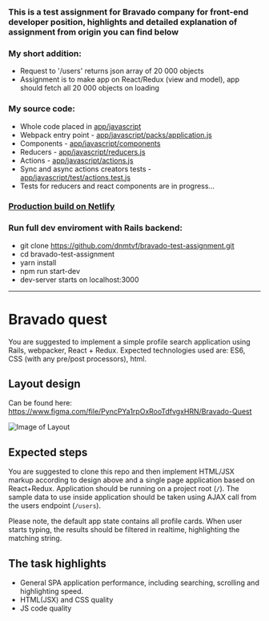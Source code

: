 ### This is a test assignment for Bravado company for front-end developer position, highlights and detailed explanation of assignment from origin you can find below

### My short addition:
* Request to '/users' returns json array of 20 000 objects
* Assignment is to make app on React/Redux (view and model), app should fetch all 20 000 objects on loading

### My source code:
* Whole code placed in [app/javascript](./app/javascript)
* Webpack entry point - [app/javascript/packs/application.js](./app/javascript/packs/application.js)
* Components - [app/javascript/components](./app/javascript/components)
* Reducers - [app/javascript/reducers.js](./app/javascript/reducers.js)
* Actions - [app/javascript/actions.js](./app/javascript/actions.js)
* Sync and async actions creators tests - [app/javascript/test/actions.test.js](./app/javascript/test/actions.test.js)
* Tests for reducers and react components are in progress…

### [Production build on Netlify](https://laughing-shannon-262cdd.netlify.com)

### Run full dev enviroment with Rails backend:
* git clone https://github.com/dnmtvf/bravado-test-assignment.git
* cd  bravado-test-assignment
* yarn install
* npm run start-dev
* dev-server starts on localhost:3000

---

# Bravado quest

You are suggested to implement a simple profile search application using Rails, webpacker, React + Redux. Expected technologies used are: ES6, CSS (with any pre/post processors), html.

## Layout design

Can be found here: https://www.figma.com/file/PyncPYa1rpOxRooTdfvgxHRN/Bravado-Quest

![Image of Layout](https://s3.amazonaws.com/bravado-images-production/Desktop.png)

## Expected steps

You are suggested to clone this repo and then implement HTML/JSX markup according to design above and a single page application based on React+Redux. Application should be running on a project root (`/`). The sample data to use inside application should be taken using AJAX call from the users endpoint (`/users`).

Please note, the default app state contains all profile cards. When user starts typing, the results should be filtered in realtime, highlighting the matching string.

## The task highlights

* General SPA application performance, including searching, scrolling and highlighting speed.
* HTML(JSX) and CSS quality
* JS code quality

